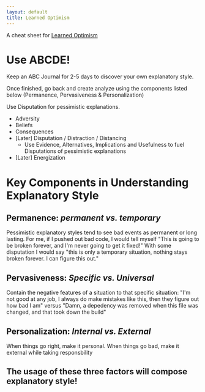 ```yaml
---
layout: default
title: Learned Optimism
---
```



A cheat sheet for [Learned Optimism](http://www.amazon.com/Learned-Optimism-Martin-E-Seligman/dp/1442341130)

# Use ABCDE!
Keep an ABC Journal for 2-5 days to discover your own explanatory style.

Once finished, go back and create analyze using the components listed below (Permanence, Pervasiveness & Personalization)

Use Disputation for pessimistic explanations.

- Adversity
- Beliefs
- Consequences
- [Later] Disputation / Distraction / Distancing
  - Use Evidence, Alternatives, Implications and Usefulness to fuel Disputations of pessimistic explanations
- [Later] Energization

# Key Components in Understanding Explanatory Style

## Permanence: *permanent vs. temporary*
Pessimistic explanatory styles tend to see bad events as permanent or long lasting.
For me, if I pushed out bad code, I would tell myself "This is going to be broken forever,
and I'm never going to get it fixed!" With some disputation I would say "this is only a temporary situation, nothing stays broken forever. I can figure this out."

## Pervasiveness: *Specific vs. Universal*
Contain the negative features of a situation to that specific situation:
"I'm not good at any job, I always do make mistakes like this, then they figure out how bad I am" versus "Damn, a depedency was
removed when this file was changed, and that took down the build"

## Personalization: *Internal vs. External*
When things go right, make it personal. When things go bad, make it external while taking responsbility



## The usage of these three factors will compose explanatory style!
